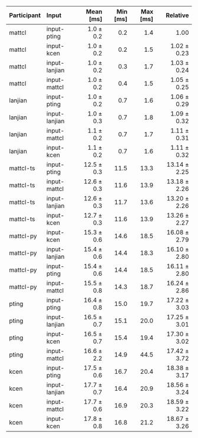 | Participant | Input | Mean [ms] | Min [ms] | Max [ms] | Relative |
|:---|:---|---:|---:|---:|---:|
| mattcl | input-pting | 1.0 ± 0.2 | 0.2 | 1.4 | 1.00 |
| mattcl | input-kcen | 1.0 ± 0.2 | 0.2 | 1.5 | 1.02 ± 0.23 |
| mattcl | input-lanjian | 1.0 ± 0.2 | 0.3 | 1.7 | 1.03 ± 0.24 |
| mattcl | input-mattcl | 1.0 ± 0.2 | 0.4 | 1.5 | 1.05 ± 0.25 |
| lanjian | input-pting | 1.0 ± 0.2 | 0.7 | 1.6 | 1.06 ± 0.29 |
| lanjian | input-lanjian | 1.0 ± 0.3 | 0.7 | 1.8 | 1.09 ± 0.32 |
| lanjian | input-mattcl | 1.1 ± 0.2 | 0.7 | 1.7 | 1.11 ± 0.31 |
| lanjian | input-kcen | 1.1 ± 0.2 | 0.7 | 1.6 | 1.11 ± 0.32 |
| mattcl-ts | input-pting | 12.5 ± 0.3 | 11.5 | 13.3 | 13.14 ± 2.25 |
| mattcl-ts | input-mattcl | 12.6 ± 0.3 | 11.6 | 13.9 | 13.18 ± 2.26 |
| mattcl-ts | input-lanjian | 12.6 ± 0.3 | 11.7 | 13.6 | 13.20 ± 2.26 |
| mattcl-ts | input-kcen | 12.7 ± 0.3 | 11.6 | 13.9 | 13.26 ± 2.27 |
| mattcl-py | input-kcen | 15.3 ± 0.6 | 14.6 | 18.5 | 16.08 ± 2.79 |
| mattcl-py | input-lanjian | 15.4 ± 0.6 | 14.4 | 18.3 | 16.10 ± 2.80 |
| mattcl-py | input-pting | 15.4 ± 0.6 | 14.4 | 18.5 | 16.11 ± 2.80 |
| mattcl-py | input-mattcl | 15.5 ± 0.8 | 14.3 | 18.7 | 16.24 ± 2.86 |
| pting | input-pting | 16.4 ± 0.8 | 15.0 | 19.7 | 17.22 ± 3.03 |
| pting | input-lanjian | 16.5 ± 0.7 | 15.1 | 20.0 | 17.25 ± 3.01 |
| pting | input-kcen | 16.5 ± 0.7 | 15.4 | 19.4 | 17.30 ± 3.02 |
| pting | input-mattcl | 16.6 ± 2.2 | 14.9 | 44.5 | 17.42 ± 3.72 |
| kcen | input-pting | 17.5 ± 0.6 | 16.7 | 20.4 | 18.38 ± 3.17 |
| kcen | input-lanjian | 17.7 ± 0.7 | 16.4 | 20.9 | 18.56 ± 3.24 |
| kcen | input-mattcl | 17.7 ± 0.6 | 16.9 | 20.3 | 18.59 ± 3.22 |
| kcen | input-kcen | 17.8 ± 0.8 | 16.8 | 21.2 | 18.67 ± 3.26 |
